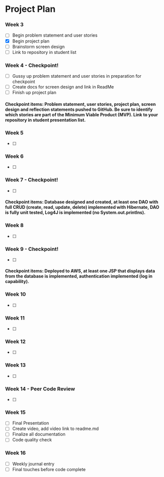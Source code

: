 # Project Plan

### Week 3
- [ ] Begin problem statement and user stories 
- [X] Begin project plan 
- [ ] Brainstorm screen design 
- [ ] Link to repository in student list 

### Week 4 - Checkpoint! 
- [ ] Gussy up problem statement and user stories in preparation for checkpoint 
- [ ] Create docs for screen design and link in ReadMe 
- [ ] Finish up project plan 

#### Checkpoint items: Problem statement, user stories, project plan, screen design and reflection statements pushed to GitHub. Be sure to identify which stories are part of the Minimum Viable Product (MVP). Link to your repository in student presentation list. 

### Week 5
- [ ] 

### Week 6
- [ ] 

### Week 7 - Checkpoint! 
- [ ] 

#### Checkpoint items: Database designed and created, at least one DAO with full CRUD (create, read, update, delete) implemented with Hibernate, DAO is fully unit tested, Log4J is implemented (no System.out.printlns).

### Week 8
- [ ] 

### Week 9 - Checkpoint! 
- [ ] 

#### Checkpoint items: Deployed to AWS, at least one JSP that displays data from the database is implemented, authentication implemented (log in capability).

### Week 10
- [ ] 

### Week 11
- [ ] 

### Week 12
- [ ] 

### Week 13
- [ ] 

### Week 14 - Peer Code Review 
- [ ] 

### Week 15
- [ ] Final Presentation
- [ ] Create video, add video link to readme.md
- [ ] Finalize all documentation
- [ ] Code quality check

### Week 16
- [ ] Weekly journal entry
- [ ] Final touches before code complete